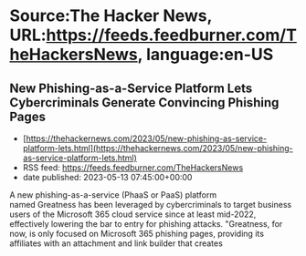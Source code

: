 # Source:The Hacker News, URL:https://feeds.feedburner.com/TheHackersNews, language:en-US

## New Phishing-as-a-Service Platform Lets Cybercriminals Generate Convincing Phishing Pages
 - [https://thehackernews.com/2023/05/new-phishing-as-service-platform-lets.html](https://thehackernews.com/2023/05/new-phishing-as-service-platform-lets.html)
 - RSS feed: https://feeds.feedburner.com/TheHackersNews
 - date published: 2023-05-13 07:45:00+00:00

A new phishing-as-a-service (PhaaS or PaaS) platform named Greatness has been leveraged by cybercriminals to target business users of the Microsoft 365 cloud service since at least mid-2022, effectively lowering the bar to entry for phishing attacks.
"Greatness, for now, is only focused on Microsoft 365 phishing pages, providing its affiliates with an attachment and link builder that creates

